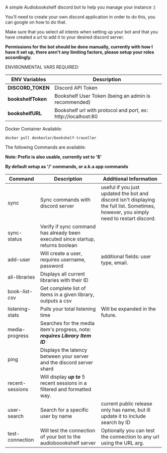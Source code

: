 A simple Audiobookshelf discord bot to help you manage your instance :)

You'll need to create your own discord application in order to do this, you can google on how to do that. 

Make sure that you select all intents when setting up your bot and that you have created a url to add it to your desired discord server.

**Permissions for the bot should be done manually, currently with how I have it set up, there aren't any limiting factors, please setup your roles accordingly.**

ENVIRONMENTAL VARS REQUIRED:

| ENV Variables      | Description                                                   |
|--------------------|---------------------------------------------------------------|
| **DISCORD_TOKEN**  | Discord API Token                                             |
| **bookshelfToken** | Bookshelf User Token (being an admin is recommended)          |
| **bookshelfURL**   | Bookshelf url with protocol and port, ex: http://localhost:80 |



Docker Container Available:

```
docker pull donkevlar/bookshelf-traveller
```
The following Commands are available:

**Note: Prefix is also usable, currently set to '$'**

**By default setup as '/' commands, or a.k.a app commands**

| Command               | Description                                                                     | Additional Information                                                                                                                 |
|-----------------------|---------------------------------------------------------------------------------|----------------------------------------------------------------------------------------------------------------------------------------|
| sync                  | Sync commands with discord server                                               | useful if you just updated the bot and discord isn't displaying the full list. Sometimes, however, you simply need to restart discord. |
| sync-status           | Verify if sync command has already been executed since startup, returns boolean |
| add-user              | Will create a user, requires username, password                                 | additional fields: user type, email.                                                                                                   |
| all-libraries         | Displays all current libraries with their ID                                    |                                                                                                                                        |
|book-list-csv|Get complete list of items in a given library, outputs a csv||
| listening-stats       | Pulls your total listening time                                                 | Will be expanded in the future.                                                                                                        |
| media-progress        | Searches for the media item's progress, note: ***requires Library Item ID***    |                                                                                                                                        |
| ping                  | Displays the latency between your server and the discord server shard           |                                                                                                                                        |
| recent-sessions       | Will display ***up to*** 5 recent sessions in a filtered and formatted way.     |                                                                                                                                        |
 | user-search           | Search for a specific user by name                                              | current public release only has name, but ill update it to include search by ID                                                        |
| test-connection       | Will test the connection of your bot to the audioboookshelf server              | Optionally you can test the connection to any url using the URL arg.                                                                   |